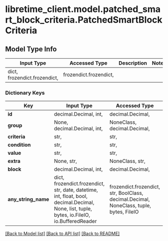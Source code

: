 # libretime_client.model.patched_smart_block_criteria.PatchedSmartBlockCriteria

## Model Type Info
Input Type | Accessed Type | Description | Notes
------------ | ------------- | ------------- | -------------
dict, frozendict.frozendict,  | frozendict.frozendict,  |  | 

### Dictionary Keys
Key | Input Type | Accessed Type | Description | Notes
------------ | ------------- | ------------- | ------------- | -------------
**id** | decimal.Decimal, int,  | decimal.Decimal,  |  | [optional] 
**group** | None, decimal.Decimal, int,  | NoneClass, decimal.Decimal,  |  | [optional] 
**criteria** | str,  | str,  |  | [optional] 
**condition** | str,  | str,  |  | [optional] 
**value** | str,  | str,  |  | [optional] 
**extra** | None, str,  | NoneClass, str,  |  | [optional] 
**block** | decimal.Decimal, int,  | decimal.Decimal,  |  | [optional] 
**any_string_name** | dict, frozendict.frozendict, str, date, datetime, int, float, bool, decimal.Decimal, None, list, tuple, bytes, io.FileIO, io.BufferedReader | frozendict.frozendict, str, BoolClass, decimal.Decimal, NoneClass, tuple, bytes, FileIO | any string name can be used but the value must be the correct type | [optional]

[[Back to Model list]](../../README.md#documentation-for-models) [[Back to API list]](../../README.md#documentation-for-api-endpoints) [[Back to README]](../../README.md)

